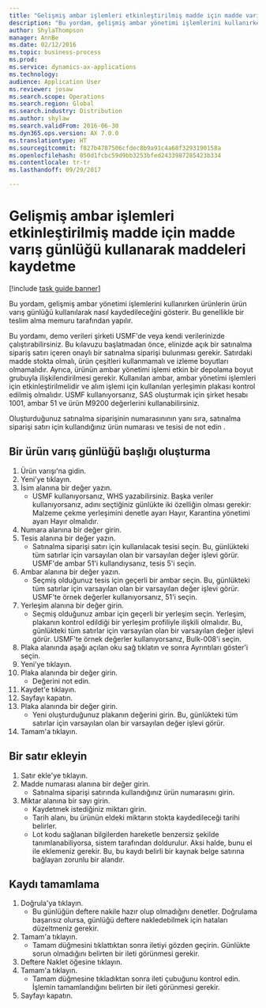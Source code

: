 ```yaml
--- 
title: "Gelişmiş ambar işlemleri etkinleştirilmiş madde için madde varış günlüğü kullanarak maddeleri kaydetme"
description: "Bu yordam, gelişmiş ambar yönetimi işlemlerini kullanırken ürünlerin ürün varış günlüğü kullanılarak nasıl kaydedileceğini gösterir."
author: ShylaThompson
manager: AnnBe
ms.date: 02/12/2016
ms.topic: business-process
ms.prod: 
ms.service: dynamics-ax-applications
ms.technology: 
audience: Application User
ms.reviewer: josaw
ms.search.scope: Operations
ms.search.region: Global
ms.search.industry: Distribution
ms.author: shylaw
ms.search.validFrom: 2016-06-30
ms.dyn365.ops.version: AX 7.0.0
ms.translationtype: HT
ms.sourcegitcommit: f827b4787506cfdec8b9a91c4a68f3293190158a
ms.openlocfilehash: 050d1fcbc59d9bb3253bfed2433987285423b334
ms.contentlocale: tr-tr
ms.lasthandoff: 09/29/2017

---
```

# <a name="register-items-for-an-advanced-warehousing-enabled-item-using-an-item-arrival-journal"></a>Gelişmiş ambar işlemleri etkinleştirilmiş madde için madde varış günlüğü kullanarak maddeleri kaydetme

[!include [task guide banner](../../includes/task-guide-banner.md)]

Bu yordam, gelişmiş ambar yönetimi işlemlerini kullanırken ürünlerin ürün varış günlüğü kullanılarak nasıl kaydedileceğini gösterir. Bu genellikle bir teslim alma memuru tarafından yapılır. 

Bu yordamı, demo verileri şirketi USMF'de veya kendi verilerinizde çalıştırabilirsiniz. Bu kılavuzu başlatmadan önce, elinizde açık bir satınalma sipariş satırı içeren onaylı bir satınalma siparişi bulunması gerekir. Satırdaki madde stokta olmalı, ürün çeşitleri kullanmamalı ve izleme boyutları olmamalıdır. Ayrıca, ürünün ambar yönetimi işlemi etkin bir depolama boyut grubuyla ilişkilendirilmesi gerekir. Kullanılan ambar, ambar yönetimi işlemleri için etkinleştirilmelidir ve alım işlemi için kullanılan yerleşimin plakası kontrol edilmiş olmalıdır. USMF kullanıyorsanız, SAS oluşturmak için şirket hesabı 1001, ambar 51 ve ürün M9200 değerlerini kullanabilirsiniz. 

Oluşturduğunuz satınalma siparişinin numarasınının yanı sıra, satınalma siparişi satırı için kullandığınız ürün numarası ve tesisi de not edin .


## <a name="create-an-item-arrival-journal-header"></a>Bir ürün varış günlüğü başlığı oluşturma
1. Ürün varışı'na gidin.
2. Yeni'ye tıklayın.
3. İsim alanına bir değer yazın.
    * USMF kullanıyorsanız, WHS yazabilirsiniz. Başka veriler kullanıyorsanız, adını seçtiğiniz günlükte iki özelliğin olması gerekir: Malzeme çekme yerleşimini denetle ayarı Hayır, Karantina yönetimi ayarı Hayır olmalıdır.  
4. Numara alanına bir değer girin.
5. Tesis alanına bir değer yazın.
    * Satınalma siparişi satırı için kullanılacak tesisi seçin. Bu, günlükteki tüm satırlar için varsayılan olan bir varsayılan değer işlevi görür. USMF'de ambar 51'i kullandıysanız, tesis 5'i seçin.  
6. Ambar alanına bir değer yazın.
    * Seçmiş olduğunuz tesis için geçerli bir ambar seçin. Bu, günlükteki tüm satırlar için varsayılan olan bir varsayılan değer işlevi görür. USMF'te örnek değerler kullanıyorsanız, 51'i seçin.  
7. Yerleşim alanına bir değer girin.
    * Seçmiş olduğunuz ambar için geçerli bir yerleşim seçin. Yerleşim, plakanın kontrol edildiği bir yerleşim profiliyle ilişkili olmalıdır. Bu, günlükteki tüm satırlar için varsayılan olan bir varsayılan değer işlevi görür. USMF'te örnek değerler kullanıyorsanız, Bulk-008'i seçin.  
8. Plaka alanında aşağı açılan oku sağ tıklatın ve sonra Ayrıntıları göster'i seçin.
9. Yeni'ye tıklayın.
10. Plaka alanında bir değer girin.
    * Değerini not edin.  
11. Kaydet'e tıklayın.
12. Sayfayı kapatın.
13. Plaka alanında bir değer girin.
    * Yeni oluşturduğunuz plakanın değerini girin. Bu, günlükteki tüm satırlar için varsayılan olan bir varsayılan değer işlevi görür.  
14. Tamam'a tıklayın.

## <a name="add-a-line"></a>Bir satır ekleyin
1. Satır ekle'ye tıklayın.
2. Madde numarası alanına bir değer girin.
    * Satınalma siparişi satırında kullandığınız ürün numarasını girin.  
3. Miktar alanına bir sayı girin.
    * Kaydetmek istediğiniz miktarı girin.  
    * Tarih alanı, bu ürünün eldeki miktarın stokta kaydedileceği tarihi belirler.  
    * Lot kodu sağlanan bilgilerden hareketle benzersiz şekilde tanımlanabiliyorsa, sistem tarafından doldurulur. Aksi halde, bunu el ile eklemeniz gerekir. Bu, bu kaydı belirli bir kaynak belge satırına bağlayan zorunlu bir alandır.  

## <a name="complete-the-registration"></a>Kaydı tamamlama
1. Doğrula'ya tıklayın.
    * Bu günlüğün deftere nakile hazır olup olmadığını denetler. Doğrulama başarısız olursa, günlüğü deftere nakledebilmek için hataları düzeltmeniz gerekir.  
2. Tamam'a tıklayın.
    * Tamam düğmesini tıklattıktan sonra iletiyi gözden geçirin. Günlükte sorun olmadığını belirten bir ileti görünmesi gerekir.  
3. Deftere Naklet öğesine tıklayın.
4. Tamam'a tıklayın.
    * Tamam düğmesine tıkladıktan sonra ileti çubuğunu kontrol edin. İşlemin tamamlandığını belirten bir ileti görünmesi gerekir.  
5. Sayfayı kapatın.


